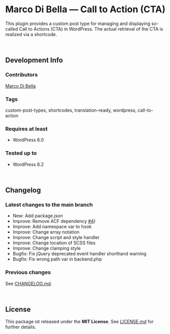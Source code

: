 # Marco Di Bella &mdash; Call to Action (CTA)
This plugin provides a custom post type for managing and displaying so-called Call to Actions (CTA) in WordPress.
The actual retrieval of the CTA is realized via a shortcode.

<br> 

## Development Info

### Contributors
[Marco Di Bella ](https://github.com/mdibella-dev)

### Tags
custom-post-types, shortcodes, translation-ready, wordpress, call-to-action

### Requires at least

* WordPress 6.0

### Tested up to

* WordPress 6.2

<br>

## Changelog

### Latest changes to the main branch

* New: Add package.json
* Improve: Remove ACF dependency [#4](https://github.com/mdibella-dev/mdb-call-to-action/issues/4))
* Improve: Add namespace var to hook
* Improve: Change array notation
* Improve: Change script and style handler
* Improve: Change location of SCSS files
* Improve: Change clamping style
* Bugfix: Fix jQuery deprecated event handler shorthand warning
* Bugfix: Fix wrong path var in backend.php


### Previous changes

See [CHANGELOG.md](https://github.com/mdibella-dev/mdb-call-to-action/blob/main/CHANGELOG.md).

<br>

## License

This package ist released under the **MIT License**. See [LICENSE.md](https://github.com/mdibella-dev/mdb-call-to-action/blob/main/LICENSE.md) for further details.
